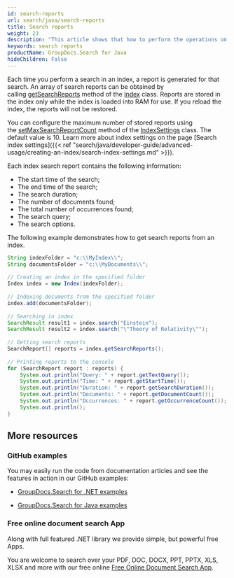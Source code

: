 ```yaml
---
id: search-reports
url: search/java/search-reports
title: Search reports
weight: 23
description: "This article shows that how to perform the operations on generated search reports."
keywords: search reports
productName: GroupDocs.Search for Java
hideChildren: False
---
```

Each time you perform a search in an index, a report is generated for that search. An array of search reports can be obtained by calling [getSearchReports](https://reference.groupdocs.com/search/java/com.groupdocs.search/Index#getSearchReports()) method of the [Index](https://reference.groupdocs.com/search/java/com.groupdocs.search/Index) class. Reports are stored in the index only while the index is loaded into RAM for use. If you reload the index, the reports will not be restored.

You can configure the maximum number of stored reports using the [setMaxSearchReportCount](https://reference.groupdocs.com/search/java/com.groupdocs.search/IndexSettings#setMaxSearchReportCount(int)) method of the [IndexSettings](https://reference.groupdocs.com/search/java/com.groupdocs.search/IndexSettings) class. The default value is 10. Learn more about index settings on the page [Search index settings]({{< ref "search/java/developer-guide/advanced-usage/creating-an-index/search-index-settings.md" >}}).

Each index search report contains the following information:

*   The start time of the search;
*   The end time of the search;
*   The search duration;
*   The number of documents found;
*   The total number of occurrences found;
*   The search query;
*   The search options.

The following example demonstrates how to get search reports from an index.



```java
String indexFolder = "c:\\MyIndex\\";
String documentsFolder = "c:\\MyDocuments\\";
 
// Creating an index in the specified folder
Index index = new Index(indexFolder);
 
// Indexing documents from the specified folder
index.add(documentsFolder);
 
// Searching in index
SearchResult result1 = index.search("Einstein");
SearchResult result2 = index.search("\"Theory of Relativity\"");
 
// Getting search reports
SearchReport[] reports = index.getSearchReports();
 
// Printing reports to the console
for (SearchReport report : reports) {
    System.out.println("Query: " + report.getTextQuery());
    System.out.println("Time: " + report.getStartTime());
    System.out.println("Duration: " + report.getSearchDuration());
    System.out.println("Documents: " + report.getDocumentCount());
    System.out.println("Occurrences: " + report.getOccurrenceCount());
    System.out.println();
}
```

## More resources

### GitHub examples

You may easily run the code from documentation articles and see the features in action in our GitHub examples:

*   [GroupDocs.Search for .NET examples](https://github.com/groupdocs-search/GroupDocs.Search-for-.NET)
    
*   [GroupDocs.Search for Java examples](https://github.com/groupdocs-search/GroupDocs.Search-for-Java)
    

### Free online document search App

Along with full featured .NET library we provide simple, but powerful free Apps.

You are welcome to search over your PDF, DOC, DOCX, PPT, PPTX, XLS, XLSX and more with our free online [Free Online Document Search App](https://products.groupdocs.app/search).
